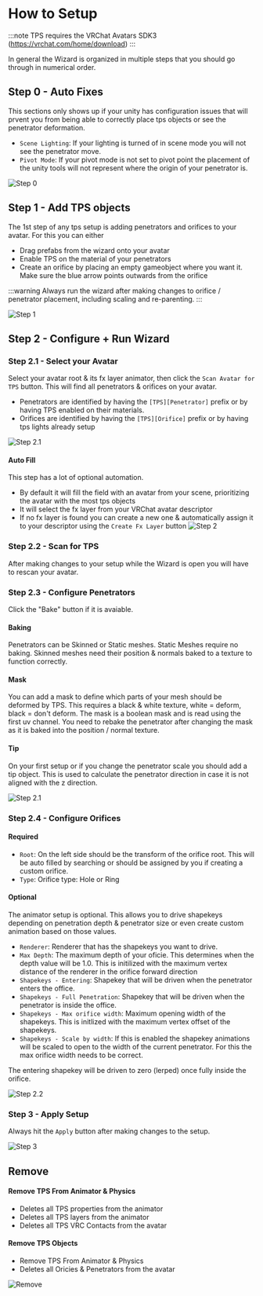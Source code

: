 # How to Setup

:::note 
TPS requires the VRChat Avatars SDK3 (https://vrchat.com/home/download)
:::

In general the Wizard is organized in multiple steps that you should go through in numerical order.

## Step 0 - Auto Fixes
This sections only shows up if your unity has configuration issues that will prvent you from being able to correctly place tps objects or see the penetrator deformation.
- `Scene Lighting`: If your lighting is turned of in scene mode you will not see the penetrator move.
- `Pivot Mode`: If your pivot mode is not set to pivot point the placement of the unity tools will not represent where the origin of your penetrator is.

![Step 0](/img/tps/step0.png)

## Step 1 - Add TPS objects
The 1st step of any tps setup is adding penetrators and orifices to your avatar. For this you can either 
- Drag prefabs from the wizard onto your avatar
- Enable TPS on the material of your penetrators
- Create an orifice by placing an empty gameobject where you want it. Make sure the blue arrow points outwards from the orifice

:::warning
Always run the wizard after making changes to orifice / penetrator placement, including scaling and re-parenting.
:::

![Step 1](/img/tps/step1.png)

## Step 2 - Configure + Run Wizard
### Step 2.1 - Select your Avatar
Select your avatar root & its fx layer animator, then click the `Scan Avatar for TPS` button.
This will find all penetrators & orifices on your avatar.
- Penetrators are identified by having the `[TPS][Penetrator]` prefix or by having TPS enabled on their materials.
- Orifices are identified by having the `[TPS][Orifice]` prefix or by having tps lights already setup 

![Step 2.1](/img/tps/step2.1.png)

#### Auto Fill
This step has a lot of optional automation. 
- By default it will fill the field with an avatar from your scene, prioritizing the avatar with the most tps objects
- It will select the fx layer from your VRChat avatar descriptor
- If no fx layer is found you can create a new one & automatically assign it to your descriptor using the `Create Fx Layer` button
![Step 2](/img/tps/step2.png)

### Step 2.2 - Scan for TPS
After making changes to your setup while the Wizard is open you will have to rescan your avatar.

### Step 2.3 - Configure Penetrators

Click the "Bake" button if it is avaiable.

#### Baking
Penetrators can be Skinned or Static meshes.
Static Meshes require no baking. Skinned meshes need their position & normals baked to a texture to function correctly.

#### Mask
You can add a mask to define which parts of your mesh should be deformed by TPS. 
This requires a black & white texture, white = deform, black = don't deform. The mask is a boolean mask and is read using the first uv channel.
You need to rebake the penetrator after changing the mask as it is baked into the position / normal texture.

#### Tip
On your first setup or if you change the penetrator scale you should add a tip object. This is used to calculate the penetrator direction in case it is not aligned with the z direction.

![Step 2.1](/img/tps/step2.3.png)

### Step 2.4 - Configure Orifices
#### Required
- `Root`: On the left side should be the transform of the orifice root. This will be auto filled by searching or should be assigned by you if creating a custom orifice.
- `Type`: Orifice type: Hole or Ring

#### Optional
The animator setup is optional. This allows you to drive shapekeys depending on penetration depth & penetrator size or even create custom animation based on those values.
- `Renderer`: Renderer that has the shapekeys you want to drive.
- `Max Depth`: The maximum depth of your oficie. This determines when the depth value will be 1.0. This is initilized with the maximum vertex distance of the renderer in the orifice forward direction
- `Shapekeys - Entering`: Shapekey that will be driven when the penetrator enters the office.
- `Shapekeys - Full Penetration`: Shapekey that will be driven when the penetrator is inside the office.
- `Shapekeys - Max orifice width`: Maximum opening width of the shapekeys. This is initlized with the maximum vertex offset of the shapekeys.
- `Shapekeys - Scale by width`: If this is enabled the shapekey animations will be scaled to open to the width of the current penetrator. For this the max orifice width needs to be correct.

The entering shapekey will be driven to zero (lerped) once fully inside the orifice.

![Step 2.2](/img/tps/step2.4.png)

### Step 3 - Apply Setup

Always hit the `Apply` button after making changes to the setup.

![Step 3](/img/tps/step3.png)

## Remove

#### Remove TPS From Animator & Physics
- Deletes all TPS properties from the animator
- Deletes all TPS layers from the animator
- Deletes all TPS VRC Contacts from the avatar

#### Remove TPS Objects
- Remove TPS From Animator & Physics
- Deletes all Oricies & Penetrators from the avatar

![Remove](/img/tps/remove.png)
